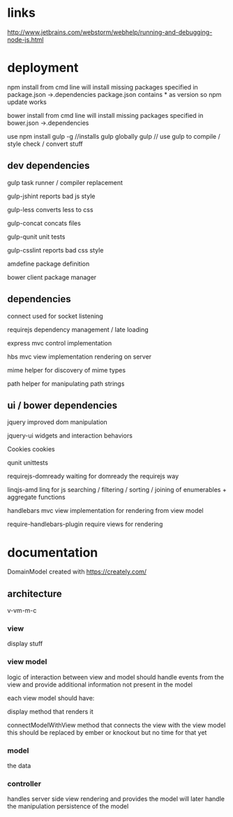 # links

http://www.jetbrains.com/webstorm/webhelp/running-and-debugging-node-js.html

# deployment

npm install from cmd line will install missing packages specified in package.json ->.dependencies
package.json contains * as version so npm update works

bower install from cmd line will install missing packages specified in bower.json ->.dependencies

use 
npm install gulp -g //installs gulp globally
gulp                // use gulp to compile / style check / convert stuff

## dev dependencies

gulp            task runner / compiler replacement

gulp-jshint     reports bad js style

gulp-less       converts less to css

gulp-concat     concats files

gulp-qunit      unit tests

gulp-csslint    reports bad css style

amdefine        package definition

bower           client package manager

## dependencies

connect         used for socket listening

requirejs       dependency management / late loading

express         mvc control implementation

hbs             mvc view implementation rendering on server

mime            helper for discovery of mime types

path            helper for manipulating path strings

## ui / bower dependencies

jquery                      improved dom manipulation

jquery-ui                   widgets and interaction behaviors

Cookies                     cookies

qunit                       unittests

requirejs-domready          waiting for domready the requirejs way

linqjs-amd                  linq for js searching / filtering / sorting / joining of enumerables + aggregate functions

handlebars                  mvc view implementation for rendering from view model

require-handlebars-plugin   require views for rendering

# documentation

DomainModel created with
https://creately.com/

## architecture

v-vm-m-c

### view 

display stuff

### view model

logic of interaction between view and model
should handle events from the view and provide additional information not present in the model

each view model should have:

display method that renders it

connectModelWithView method that connects the view with the view model
this should be replaced by ember or knockout but no time for that yet

### model

the data

### controller

handles server side view rendering and provides the model will later handle the manipulation persistence of the model
